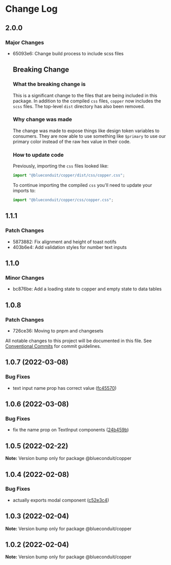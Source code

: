 # Change Log

## 2.0.0

### Major Changes

- 65093e6: Change build process to include scss files

  ## Breaking Change

  ### What the breaking change is

  This is a significant change to the files that are being included in this package. In addition to the compiled `css` files, `copper` now includes the `scss` files. The top-level `dist` directory has also been removed.

  ### Why change was made

  The change was made to expose things like design token variables to consumers. They are now able to use something like `$primary` to use our primary color instead of the raw hex value in their code.

  ### How to update code

  Previously, importing the `css` files looked like:

  ```js
  import "@blueconduit/copper/dist/css/copper.css";
  ```

  To continue importing the compiled `css` you'll need to update your imports to:

  ```js
  import "@blueconduit/copper/css/copper.css";
  ```

## 1.1.1

### Patch Changes

- 5873882: Fix alignment and height of toast notifs
- 403b6e4: Add validation styles for number text inputs

## 1.1.0

### Minor Changes

- bc876be: Add a loading state to copper and empty state to data tables

## 1.0.8

### Patch Changes

- 726ce36: Moving to pnpm and changesets

All notable changes to this project will be documented in this file.
See [Conventional Commits](https://conventionalcommits.org) for commit guidelines.

## 1.0.7 (2022-03-08)

### Bug Fixes

- text input name prop has correct value ([fc45570](https://github.com/BlueConduit/copper/commit/fc4557025f791263c3c6ecfd57ab600d694e8f03))

## 1.0.6 (2022-03-08)

### Bug Fixes

- fix the name prop on TextInput components ([24b459b](https://github.com/BlueConduit/copper/commit/24b459bf93c0138cf060b7269ec9b300facd6285))

## 1.0.5 (2022-02-22)

**Note:** Version bump only for package @blueconduit/copper

## 1.0.4 (2022-02-08)

### Bug Fixes

- actually exports modal component ([c52e3c4](https://github.com/BlueConduit/copper/commit/c52e3c4c0a458beaabc60c84e4627489fc45dc64))

## 1.0.3 (2022-02-04)

**Note:** Version bump only for package @blueconduit/copper

## 1.0.2 (2022-02-04)

**Note:** Version bump only for package @blueconduit/copper
